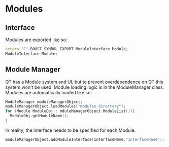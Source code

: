 # Modules

## Interface

Modules are exported like so:

```cpp
extern "C" BOOST_SYMBOL_EXPORT ModuleInterface Module;
ModuleInterface Module;
```

## Module Manager

QT has a Module system and UI, but to prevent overdependence on QT this system won't be used. Module loading logic is in the ModuleManager class. Modules are automatically loaded like so:

```cpp
ModuleManager moduleManagerObject;
moduleManagerObject.loadModules("Modules_directory");
for (Module ModuleObj : mduleManagerObject.ModuleList()){
  ModuleObj.getModuleName();
}
```
In reality, the interface needs to be specified for each Module.

```cpp
moduleManagerObject.addModuleInterface(InterfaceName,"InterfaceName");
```

